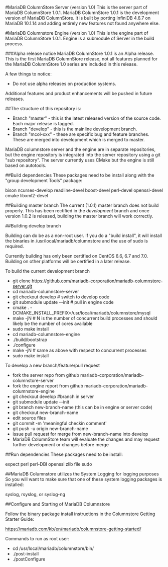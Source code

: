 #MariaDB ColumnStore Server (version 1.0)
This is the server part of MariaDB ColumnStore 1.0.1.
MariaDB ColumnStore 1.0.1 is the development version of MariaDB ColumnStore. 
It is built by porting InfiniDB 4.6.7 on MariaDB 10.1.14 and adding entirely 
new features not found anywhere else.

#MariaDB Columnstore Engine (version 1.0)
This is the engine part of MariaDB ColumnStore 1.0.1.
Engine is a submodule of Server in the build process.

###Alpha release notice
MariaDB ColumnStore 1.0.1 is an Alpha release. This is the first MariaDB 
ColumnStore release, not all features planned for the MariaDB ColumnStore 1.0 
series are included in this release. 

A few things to notice:
- Do not use alpha releases on production systems.

Additional features and product enhancements will be pushed in future releases. 

##The structure of this repository is:
* Branch "master" - this is the latest released version of the source code.  Each major release is tagged.
* Branch "develop" - this is the mainline development branch.
* Branch "mcol-xxx" - these are specific bug and feature branches. These are merged into development which is merged to master.

MariaDB columnstore server and the engine are in separate repositories, but the engine repository is integrated into the server repository using a git "sub repository".  The server currently uses CMake but the engine is still based on autotools.

##Build dependencies
These packages need to be install along with the "group development Tools" package:

bison ncurses-develop readline-devel boost-devel perl-devel openssl-devel cmake libxml2-devel

##Building master branch
The current (1.0.1) master branch does not build properly.  This has been rectified in the *development* branch and once version 1.0.2 is released, building the master branch will work correctly.

##Building develop branch

Building can do be as a non-root user. If you do a "build install", it will install the binaries in /usr/local/mariadb/columnstore
and the use of sudo is required.

Currently building has only been certified on CentOS 6.6, 6.7 and 7.0.  Building on other platforms will be certified in a later release.

To build the current development branch
  * git clone https://github.com/mariadb-corporation/mariadb-columnstore-server.git 
  * cd mariadb-columnstore-server
  * git checkout develop        # switch to develop code
  * git submodule update --init # pull in engine code
  * cmake . -DCMAKE_INSTALL_PREFIX=/usr/local/mariadb/columnstore/mysql
  * make -jN                    # N is the number of concurrent build processes and should likely be the number of cores available
  * sudo make install
  * cd mariadb-columnstore-engine
  * ./build/bootstrap
  * ./configure 
  * make -jN                    # same as above with respect to concurrent processes
  * sudo make install
  
To develop a new branch/feature/pull request
  * fork the server repo from github mariadb-corporation/mariadb-columnstore-server
  * fork the engine report from github mariadb-corporation/mariadb-columnstore-engine
  * git checkout develop  #branch in server
  * git submodule update --init
  * git branch new-branch-name (this can be in engine or server code)
  * git checkout new-branch-name
  * edit source files
  * git commit -m 'meaningful checkin comment'
  * git push -u origin new-branch-name
  * issue pull request for merge from new-branch-name into develop
  * MariaDB ColumnStore team will evaluate the changes and may request further development or changes before merge 

##Run dependencies
These packages need to be install:

expect perl perl-DBI openssl zlib file sudo

##MariaDB Columnstore utilizes the System Logging for logging purposes
So you will want to make sure that one of these system logging packages is installed:

  syslog, rsyslog, or syslog-ng

##Configure and Starting of MariaDB Columnstore 

Follow the binary package install instructions in the Columnstore Getting Starter Guide:

  https://mariadb.com/kb/en/mariadb/columnstore-getting-started/

Commands to run as root user:

  * cd /usr/local/mariadb/columnstore/bin/
  * ./post-install
  * ./postConfigure

 
